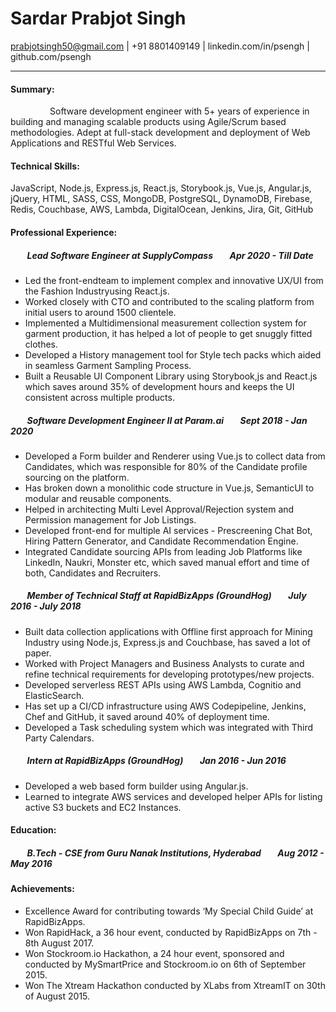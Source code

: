 # <span class="c9 c16">Sardar Prabjot Singh</span>

<span class="c4 c2">prabjotsingh50@gmail.com | +91 8801409149 | linkedin.com/in/psengh | github.com/psengh</span>

---

<span class="c4 c2"></span>

#### <span class="c6">Summary:</span>

<span class="c4 c2">                Software development engineer with 5+ years of experience in building and managing scalable products using Agile/Scrum based methodologies. Adept at full-stack development and deployment of Web Applications and RESTful Web Services.</span>

#### <span class="c2">Technical Skills:</span><span>

</span><span class="c2 c4">JavaScript, Node.js, Express.js, React.js, Storybook.js, Vue.js, Angular.js, jQuery, HTML, SASS, CSS, MongoDB, PostgreSQL, DynamoDB, Firebase, Redis, Couchbase, AWS, Lambda, DigitalOcean, Jenkins, Jira, Git, GitHub</span>

#### <span class="c6">Professional Experience:</span>

##### <span>        </span><span class="c7">Lead Software Engineer at</span> <span class="c2">SupplyCompass</span><span class="c2">        </span><span class="c4 c9">Apr 2020 - Till Date</span>

- <span>Led the front-end</span><span class="c2">team to implement complex and</span> <span>innovative UX</span><span class="c2">/U</span><span>I</span><span class="c2"> </span><span>from the Fashion Industry</span><span class="c2">using</span> <span>React.js.</span>
- <span>Worked closely with CTO and contributed to the scaling platform from initial users to around 1500 clientele</span><span class="c4 c2">.</span>
- <span class="c4 c2">Implemented a Multidimensional measurement collection system for garment production, it has helped a lot of people to get snuggly fitted clothes.</span>
- <span>Developed a History management tool for Style tech packs which aided in seamless Garment Sampling Process.</span>
- <span>Built a Reusable UI Component Library using Storybook,js and React.js which saves around 35% of development hours and keeps the UI consistent across multiple products.</span>

##### <span>        </span><span class="c7">Software Development Engineer II at</span><span class="c2"> </span><span class="c2">Param.ai</span><span class="c2">        </span><span class="c2">Sept 2018 - Jan 2020</span>

- <span class="c2">Developed a</span> <span>Form builder and Renderer using Vue.js to collect data from Candidates, which was responsible for 80% of the Candidate profile sourcing on the platform</span><span class="c2">.</span>
- <span>Has broken</span><span class="c2"> down a monolithic code structure in Vue.js</span><span>,</span> <span class="c2">Semantic</span><span>UI</span><span class="c4 c2"> to modular and reusable components.</span>
- <span class="c4 c2">Helped in architecting Multi Level Approval/Rejection system and Permission management for Job Listings.</span>
- <span class="c2">Developed front-end for multiple AI services</span> <span>- Prescreening Chat Bot</span><span class="c2">, Hiring Pattern</span> <span>Generator</span><span class="c2">, and Candidate</span> <span>R</span><span class="c2">ecommendation</span> <span>E</span><span class="c4 c2">ngine.</span>
- <span class="c2">Integrated Candidate sourcing APIs from leading Job Platforms like LinkedIn, Naukri, Monster etc</span><span>, which s</span><span class="c2">aved manual effort and</span> <span>time of both, Candidates and Recruiters.</span>

##### <span>        </span><span class="c7">Member of Technical Staff at</span><span class="c2"> </span><span class="c2">RapidBizApps (GroundHog)</span><span class="c2">        </span><span class="c4 c9">July 2016 - July 2018</span>

- <span>Built data collection applications with Offline first approach for Mining Industry using Node.js, Express.js and Couchbase, has saved a lot of paper</span><span class="c4 c2">.</span>
- <span>Worked with Project Managers and Business Analysts to curate and refine technical requirements for developing prototypes/new projects</span><span class="c4 c2">.</span>
- <span>Developed serverless REST APIs using AWS Lambda, Cognitio and ElasticSearch</span><span class="c4 c2">.</span>
- <span class="c4 c2">Has set up a CI/CD infrastructure using AWS Codepipeline, Jenkins, Chef and GitHub, it saved around 40% of deployment time.</span>
- <span class="c4 c2">Developed a Task scheduling system which was integrated with Third Party Calendars.</span>

##### <span>        </span><span class="c7">Intern at</span> <span class="c4 c9">RapidBizApps (GroundHog)        Jan 2016 - Jun 2016</span>

- <span class="c4 c2">Developed a web based form builder using Angular.js.</span>
- <span class="c4 c2">Learned to integrate AWS services and developed helper APIs for listing active S3 buckets and EC2 Instances.</span>

#### <span class="c6">Education:</span>

##### <span>        </span><span class="c7">B.Tech - CSE from</span><span> </span><span class="c2">Guru Nanak Institutions, Hyderabad</span><span class="c2">        </span><span class="c4 c9">Aug 2012 - May 2016</span>

#### <span class="c6">Achievements:</span>

- <span class="c4 c2">Excellence Award for contributing towards ‘My Special Child Guide’ at RapidBizApps.</span>
- <span class="c2">Won RapidHack, a 36 hour event, conducted by RapidBizApps on 7</span><span class="c2 c3">th</span><span class="c2"> - 8</span><span class="c2 c3">th</span><span class="c4 c2"> August 2017.</span>
- <span class="c2">Won Stockroom.io Hackathon, a 24 hour event, sponsored and conducted by MySmartPrice and Stockroom.io on 6</span><span class="c2 c3">th</span><span class="c4 c2"> of September 2015.</span>
- <span class="c2">Won The Xtream Hackathon conducted by XLabs from XtreamIT on 30</span><span class="c2 c3">th</span> <span class="c4 c2">of August 2015.</span>
